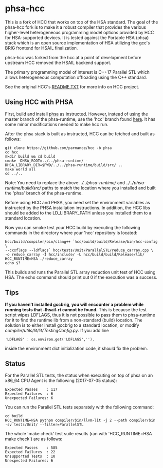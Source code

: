 # phsa-hcc

This is a fork of HCC that works on top of the HSA standard. The goal of
the phsa-hcc fork is to make it a robust compiler that provides the various
higher-level heterogeneous programming model options provided by HCC for
HSA-supported devices. It is tested against the Portable HSA (phsa) stack
which is an open source implementation of HSA utilizing the gcc's BRIG
frontend for HSAIL finalization.

phsa-hcc was forked from the hcc at a point of development before upstream HCC
removed the HSAIL backend support.

The primary programming model of interest is C++17 Parallel STL which
allows heterogeneous computation offloading using the C++ standard.

See the original HCC's [README.TXT](https://raw.githubusercontent.com/parmance/hcc/phsa/README.TXT) for more info on HCC project.

## Using HCC with PHSA

First, build and install [phsa](https://github.com/HSAFoundation/phsa) as
instructed. However, instead of using the master branch of the phsa-runtime,
use the 'hcc' branch found [here](https://github.com/parmance/phsa-runtime/tree/hcc). It has some minor modifications needed to make hcc run.

After the phsa stack is built as instructed, HCC can be fetched and built
as follows:

```
git clone https://github.com/parmance/hcc -b phsa
cd hcc
mkdir build && cd build
cmake -DHSA_ROOT=../../phsa-runtime/ -DHSA_LIBRARY_DIR=$PWD/../../phsa-runtime/build/src/ ..
make world all
cd ../..
```

Note: You need to replace the above *../../phsa-runtime/* and *../../phsa-runtime/build/src/*
paths to match the location where you installed and built the 'phsa' branch of
the phsa-runtime.

Before using HCC and PHSA, you need set the environment variables as
instructed by the PHSA installation instructions. In addition, the HCC libs
should be added to the LD_LIBRARY_PATH unless you installed them to a
standard location.

Now you can smoke test your HCC build by executing the following commands
in the directory where your 'hcc' repository is located:

```
hcc/build/compiler/bin/clang++ `hcc/build/build/Release/bin/hcc-config \
--cxxflags --ldflags` hcc/tests/Unit/ParallelSTL/reduce_carray.cpp \
-o reduce_carray -I hcc/include/ -L hcc/build/build/Release/lib/
HCC_RUNTIME=HSA ./reduce_carray
echo $?
```

This builds and runs the Parallel STL array reduction unit test of HCC
using HSA. The echo command should print out 0 if the execution was a success.

## Tips

**If you haven't installed gccbrig, you will encounter a problem while running
tests that -lhsail-rt cannot be found.** This is because the test script
wipes LDFLAGS, thus it is not possible to pass them to phsa-runtime for it
to find the runtime lib from a non-standard (build) location. The solution
is to either install gccbrig to a standard location, or modify *compiler/utils/lit/lit/TestingConfig.py*. If you add line

```
'LDFLAGS' : os.environ.get('LDFLAGS',''),
```

inside the environment dict initialization code, it should fix the problem.

## Status

For the Parallel STL tests, the status when executing on top of phsa on an
x86_64 CPU Agent is the following (2017-07-05 status):

```
Expected Passes    : 117
Expected Failures  : 6
Unexpected Failures: 6
```

You can run the Parallel STL tests separately with the following command:

```
cd build
HCC_RUNTIME=HSA python compiler/bin/llvm-lit -j 2 --path compiler/bin -sv tests/Unit/ --filter=ParallelSTL
```

The whole 'make check' test suite results (ran with 'HCC_RUNTIME=HSA make check')
are as follows:

```
Expected Passes    : 585
Expected Failures  : 22
Unsupported Tests  : 10
Unexpected Failures: 6
```

